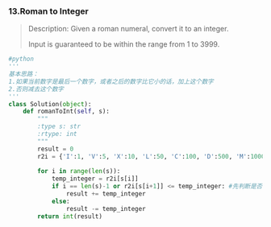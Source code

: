 ### 13.Roman to Integer

> Description: Given a roman numeral, convert it to an integer.
>
> Input is guaranteed to be within the range from 1 to 3999.

```python
#python
'''
基本思路：
1.如果当前数字是最后一个数字，或者之后的数字比它小的话，加上这个数字
2.否则减去这个数字
'''
class Solution(object):
    def romanToInt(self, s):
        """
        :type s: str
        :rtype: int
        """
        result = 0
        r2i = {'I':1, 'V':5, 'X':10, 'L':50, 'C':100, 'D':500, 'M':1000}
        
        for i in range(len(s)):
            temp_integer = r2i[s[i]]
            if i == len(s)-1 or r2i[s[i+1]] <= temp_integer: #先判断是否为最后一个数字
                result += temp_integer
            else:
                result -= temp_integer
        return int(result)
                
```

